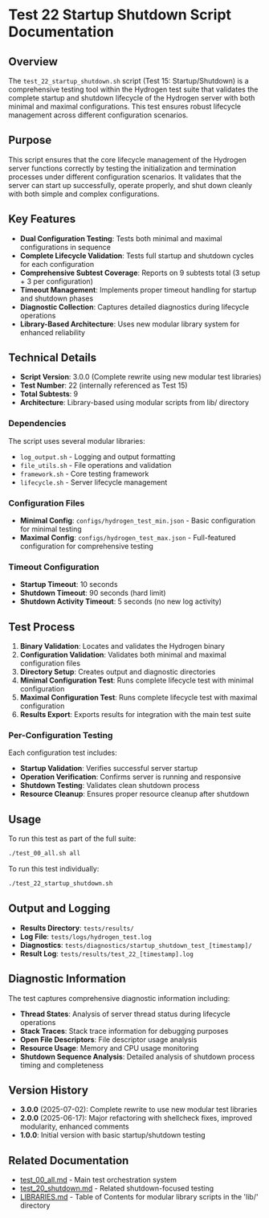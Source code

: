 # Test 22 Startup Shutdown Script Documentation

## Overview

The `test_22_startup_shutdown.sh` script (Test 15: Startup/Shutdown) is a comprehensive testing tool within the Hydrogen test suite that validates the complete startup and shutdown lifecycle of the Hydrogen server with both minimal and maximal configurations. This test ensures robust lifecycle management across different configuration scenarios.

## Purpose

This script ensures that the core lifecycle management of the Hydrogen server functions correctly by testing the initialization and termination processes under different configuration scenarios. It validates that the server can start up successfully, operate properly, and shut down cleanly with both simple and complex configurations.

## Key Features

- **Dual Configuration Testing**: Tests both minimal and maximal configurations in sequence
- **Complete Lifecycle Validation**: Tests full startup and shutdown cycles for each configuration
- **Comprehensive Subtest Coverage**: Reports on 9 subtests total (3 setup + 3 per configuration)
- **Timeout Management**: Implements proper timeout handling for startup and shutdown phases
- **Diagnostic Collection**: Captures detailed diagnostics during lifecycle operations
- **Library-Based Architecture**: Uses new modular library system for enhanced reliability

## Technical Details

- **Script Version**: 3.0.0 (Complete rewrite using new modular test libraries)
- **Test Number**: 22 (internally referenced as Test 15)
- **Total Subtests**: 9
- **Architecture**: Library-based using modular scripts from lib/ directory

### Dependencies

The script uses several modular libraries:

- `log_output.sh` - Logging and output formatting
- `file_utils.sh` - File operations and validation
- `framework.sh` - Core testing framework
- `lifecycle.sh` - Server lifecycle management

### Configuration Files

- **Minimal Config**: `configs/hydrogen_test_min.json` - Basic configuration for minimal testing
- **Maximal Config**: `configs/hydrogen_test_max.json` - Full-featured configuration for comprehensive testing

### Timeout Configuration

- **Startup Timeout**: 10 seconds
- **Shutdown Timeout**: 90 seconds (hard limit)
- **Shutdown Activity Timeout**: 5 seconds (no new log activity)

## Test Process

1. **Binary Validation**: Locates and validates the Hydrogen binary
2. **Configuration Validation**: Validates both minimal and maximal configuration files
3. **Directory Setup**: Creates output and diagnostic directories
4. **Minimal Configuration Test**: Runs complete lifecycle test with minimal configuration
5. **Maximal Configuration Test**: Runs complete lifecycle test with maximal configuration
6. **Results Export**: Exports results for integration with the main test suite

### Per-Configuration Testing

Each configuration test includes:

- **Startup Validation**: Verifies successful server startup
- **Operation Verification**: Confirms server is running and responsive
- **Shutdown Testing**: Validates clean shutdown process
- **Resource Cleanup**: Ensures proper resource cleanup after shutdown

## Usage

To run this test as part of the full suite:

```bash
./test_00_all.sh all
```

To run this test individually:

```bash
./test_22_startup_shutdown.sh
```

## Output and Logging

- **Results Directory**: `tests/results/`
- **Log File**: `tests/logs/hydrogen_test.log`
- **Diagnostics**: `tests/diagnostics/startup_shutdown_test_[timestamp]/`
- **Result Log**: `tests/results/test_22_[timestamp].log`

## Diagnostic Information

The test captures comprehensive diagnostic information including:

- **Thread States**: Analysis of server thread status during lifecycle operations
- **Stack Traces**: Stack trace information for debugging purposes
- **Open File Descriptors**: File descriptor usage analysis
- **Resource Usage**: Memory and CPU usage monitoring
- **Shutdown Sequence Analysis**: Detailed analysis of shutdown process timing and completeness

## Version History

- **3.0.0** (2025-07-02): Complete rewrite to use new modular test libraries
- **2.0.0** (2025-06-17): Major refactoring with shellcheck fixes, improved modularity, enhanced comments
- **1.0.0**: Initial version with basic startup/shutdown testing

## Related Documentation

- [test_00_all.md](test_00_all.md) - Main test orchestration system
- [test_20_shutdown.md](test_20_shutdown.md) - Related shutdown-focused testing
- [LIBRARIES.md](LIBRARIES.md) - Table of Contents for modular library scripts in the 'lib/' directory
